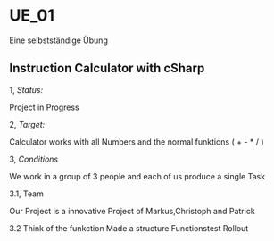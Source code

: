# UE_01

Eine selbstständige Übung

## Instruction Calculator with cSharp

1, *Status:*

Project in Progress

2, *Target:*

Calculator works with all Numbers and the normal funktions ( + - * / )

3, *Conditions*

We work in a group of 3 people and each of us produce a single Task

3.1, Team

Our Project is a innovative Project of Markus,Christoph and Patrick

3.2 Think of the funkction
    Made a structure
    Functionstest
    Rollout





